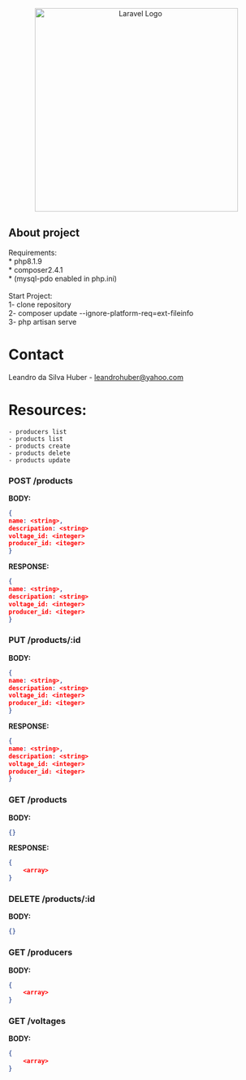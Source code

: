 <p align="center"><a href="https://laravel.com" target="_blank"><img src="https://raw.githubusercontent.com/laravel/art/master/logo-lockup/5%20SVG/2%20CMYK/1%20Full%20Color/laravel-logolockup-cmyk-red.svg" width="400" alt="Laravel Logo"></a></p>

## About project
Requirements: 
    <br>
    * php8.1.9
    <br>
    * composer2.4.1 
    <br>
    * (mysql-pdo enabled in php.ini)
    <br>
    <br>
Start Project: <br>
1- clone repository <br>
2- composer update --ignore-platform-req=ext-fileinfo <br>
3- php artisan serve <br>
    

# Contact
Leandro da Silva Huber - leandrohuber@yahoo.com

# Resources:
```
- producers list
- products list
- products create
- products delete
- products update
```

### **POST /products**

**BODY:**

```json
{
name: <string>,
descripation: <string>
voltage_id: <integer>
producer_id: <iteger>
}
```
**RESPONSE:**

```json
{
name: <string>,
descripation: <string>
voltage_id: <integer>
producer_id: <iteger>
}
```

### **PUT /products/:id**

**BODY:**

```json
{
name: <string>,
descripation: <string>
voltage_id: <integer>
producer_id: <iteger>
}
```
**RESPONSE:**

```json
{
name: <string>,
descripation: <string>
voltage_id: <integer>
producer_id: <iteger>
}
```

### **GET /products**

**BODY:**

```json
{}
```

**RESPONSE:**

```json
{
	<array>
}
```
### **DELETE /products/:id**

**BODY:**

```json
{}
```
### **GET /producers**

**BODY:**

```json
{
    <array>
}
```
### **GET /voltages**

**BODY:**

```json
{
    <array>
}
```
